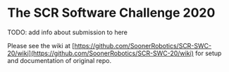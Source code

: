 # The SCR Software Challenge 2020

TODO: add info about submission to here

Please see the wiki at [https://github.com/SoonerRobotics/SCR-SWC-20/wiki](https://github.com/SoonerRobotics/SCR-SWC-20/wiki) for setup and documentation of original repo.